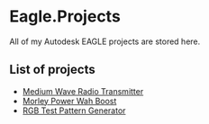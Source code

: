# Eagle.Projects

All of my Autodesk EAGLE projects are stored here.

## List of projects

- [Medium Wave Radio Transmitter](https://github.com/BoBoBaSs84/Eagle.Projects/tree/main/projects/MediumWaveRadioTransmitter)
- [Morley Power Wah Boost](https://github.com/BoBoBaSs84/Eagle.Projects/tree/main/projects/MorleyPowerWahBoost)
- [RGB Test Pattern Generator](https://github.com/BoBoBaSs84/Eagle.Projects/tree/main/projects/RGB-TestPatternGenerator)
